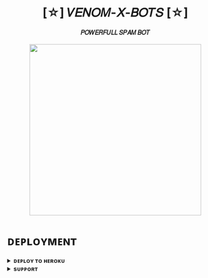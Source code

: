 <h1 align="center"><b>[☆] 𝑉𝐸𝑁𝑂𝑀-𝑋-𝐵𝑂𝑇𝑆 [☆]</b></h1>

<h4 align="center"> 𝑃𝑂𝑊𝐸𝑅𝐹𝑈𝐿𝐿 𝑆𝑃𝐴𝑀 𝐵𝑂𝑇</h4>

<p align="center"><a href="https://t.me/PyXen"><img src="https://te.legra.ph/file/07d39b85c6cea32f15259.jpg" width="400"></a></p>



# ᴅᴇᴘʟᴏʏᴍᴇɴᴛ


<details>
<summary><b>ᴅᴇᴘʟᴏʏ ᴛᴏ ʜᴇʀᴏᴋᴜ</b></summary>
<br>

[![Deploy](https://www.herokucdn.com/deploy/button.svg)](https://dashboard.heroku.com/new?template=https://github.com/Venom-X-Bots/VENOM-X-SPAM.)

</details>


<details>
<summary><b>sᴜᴘᴘᴏʀᴛ</b></summary>
<br>

<a href="https://t.me/Lily_x_bots"><img src="https://img.shields.io/badge/Join-Telegram%20Channel-red.svg?logo=Telegram"></a>

</details>
